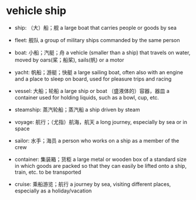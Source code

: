 # vehicle ship

- ship: （大）船；舰 a large boat that carries people or goods by sea
- fleet: 舰队 a group of military ships commanded by the same person

- boat: 小船；汽艇；舟 a vehicle (smaller than a ship) that travels on water, moved by oars(桨；船桨), sails(帆) or a motor
- yacht: 帆船；游艇；快艇 a large sailing boat, often also with an engine and a place to sleep on board, used for pleasure trips and racing

- vessel: 大船；轮船 a large ship or boat （盛液体的）容器，器皿 a container used for holding liquids, such as a bowl, cup, etc.

- steamship: 蒸汽轮船；蒸汽船 a ship driven by steam

- voyage: 航行；（尤指）航海，航天 a long journey, especially by sea or in space

- sailor: 水手；海员 a person who works on a ship as a member of the crew
- container: 集装箱；货柜 a large metal or wooden box of a standard size in which goods are packed so that they can easily be lifted onto a ship, train, etc. to be transported
- cruise: 乘船游览；航行 a journey by sea, visiting different places, especially as a holiday/vacation
